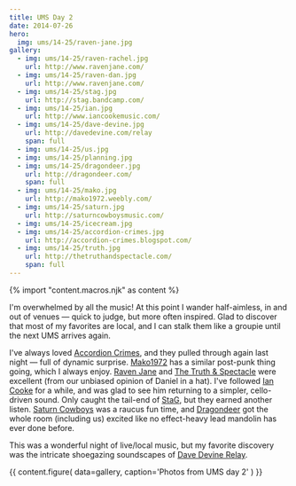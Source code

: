 ```yaml
---
title: UMS Day 2
date: 2014-07-26
hero:
  img: ums/14-25/raven-jane.jpg
gallery:
  - img: ums/14-25/raven-rachel.jpg
    url: http://www.ravenjane.com/
  - img: ums/14-25/raven-dan.jpg
    url: http://www.ravenjane.com/
  - img: ums/14-25/stag.jpg
    url: http://stag.bandcamp.com/
  - img: ums/14-25/ian.jpg
    url: http://www.iancookemusic.com/
  - img: ums/14-25/dave-devine.jpg
    url: http://davedevine.com/relay
    span: full
  - img: ums/14-25/us.jpg
  - img: ums/14-25/planning.jpg
  - img: ums/14-25/dragondeer.jpg
    url: http://dragondeer.com/
    span: full
  - img: ums/14-25/mako.jpg
    url: http://mako1972.weebly.com/
  - img: ums/14-25/saturn.jpg
    url: http://saturncowboysmusic.com/
  - img: ums/14-25/icecream.jpg
  - img: ums/14-25/accordion-crimes.jpg
    url: http://accordion-crimes.blogspot.com/
  - img: ums/14-25/truth.jpg
    url: http://thetruthandspectacle.com/
    span: full
---
```

{% import "content.macros.njk" as content %}

I'm overwhelmed by all the music! At this point I wander half-aimless,
in and out of venues — quick to judge, but more often inspired. Glad to
discover that most of my favorites are local, and I can stalk them like
a groupie until the next UMS arrives again.

I've always loved
[Accordion Crimes](http://accordion-crimes.blogspot.com/),
and they pulled through
again last night — full of dynamic surprise.
[Mako1972](http://mako1972.weebly.com/) has a similar post-punk thing
going, which I always enjoy. [Raven Jane](http://www.ravenjane.com/) and
[The Truth & Spectacle](http://thetruthandspectacle.com/) were excellent
(from our unbiased opinion of Daniel in a hat). I've followed [Ian
Cooke](http://www.iancookemusic.com/) for a while, and was glad to see
him returning to a simpler, cello-driven sound. Only caught the tail-end
of [StaG](http://stag.bandcamp.com/), but they earned another listen.
[Saturn Cowboys](http://saturncowboysmusic.com/) was a raucus fun time,
and [Dragondeer](http://dragondeer.com/) got the whole room (including
us) excited like no effect-heavy lead mandolin has ever done before.

This was a wonderful night of live/local music, but my favorite
discovery was the intricate shoegazing soundscapes of
[Dave Devine Relay](http://davedevine.com/relay).

{{ content.figure(
  data=gallery,
  caption='Photos from UMS day 2'
) }}
